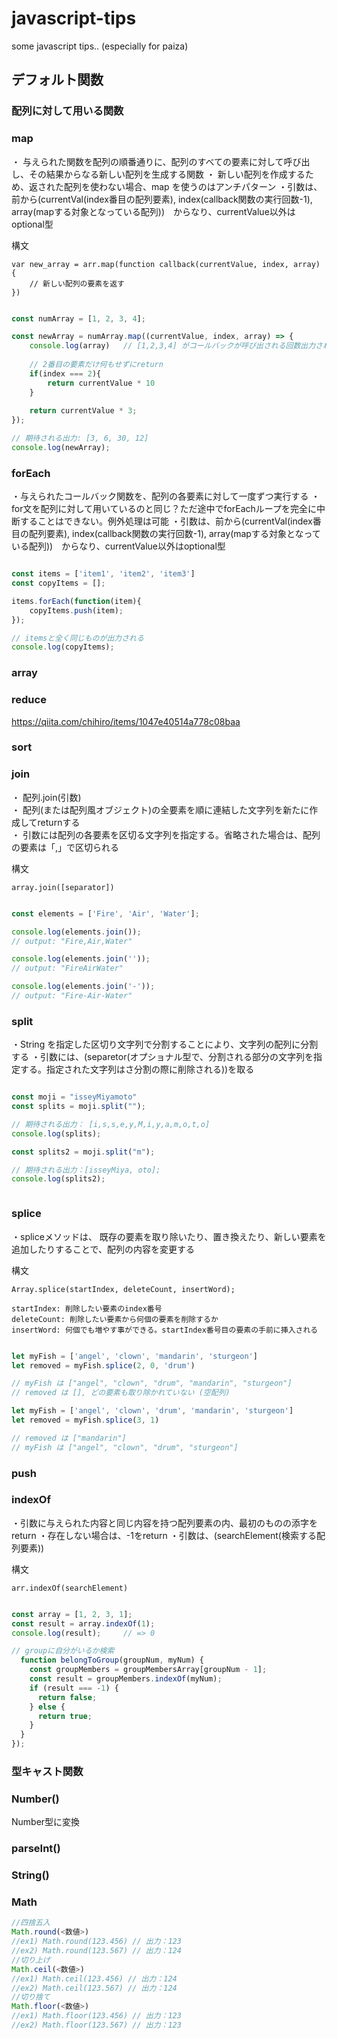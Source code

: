 # javascript-tips
some javascript tips.. (especially for paiza)


## デフォルト関数

### 配列に対して用いる関数

### map

・ 与えられた関数を配列の順番通りに、配列のすべての要素に対して呼び出し、その結果からなる新しい配列を生成する関数
・ 新しい配列を作成するため、返された配列を使わない場合、map を使うのはアンチパターン
・引数は、前から(currentVal(index番目の配列要素), index(callback関数の実行回数-1), array(mapする対象となっている配列))　からなり、currentValue以外はoptional型

構文
```
var new_array = arr.map(function callback(currentValue, index, array) {
    // 新しい配列の要素を返す
})
```


```javascript

const numArray = [1, 2, 3, 4];

const newArray = numArray.map((currentValue, index, array) => {
    console.log(array)   // [1,2,3,4] がコールバックが呼び出される回数出力される
    
    // 2番目の要素だけ何もせずにreturn
    if(index === 2){
        return currentValue * 10
    }
    
    return currentValue * 3;
});

// 期待される出力: [3, 6, 30, 12]
console.log(newArray);


```

### forEach

・与えられたコールバック関数を、配列の各要素に対して一度ずつ実行する
・for文を配列に対して用いているのと同じ？ただ途中でforEachループを完全に中断することはできない。例外処理は可能
・引数は、前から(currentVal(index番目の配列要素), index(callback関数の実行回数-1), array(mapする対象となっている配列))　からなり、currentValue以外はoptional型

```javascript

const items = ['item1', 'item2', 'item3']
const copyItems = [];

items.forEach(function(item){
    copyItems.push(item);
});

// itemsと全く同じものが出力される
console.log(copyItems);

```


### array

### reduce

https://qiita.com/chihiro/items/1047e40514a778c08baa

### sort


### join

・ 配列.join(引数)  
・ 配列(または配列風オブジェクト)の全要素を順に連結した文字列を新たに作成してreturnする  
・ 引数には配列の各要素を区切る文字列を指定する。省略された場合は、配列の要素は「,」で区切られる  

構文

```
array.join([separator])
```

```javascript

const elements = ['Fire', 'Air', 'Water'];

console.log(elements.join());
// output: "Fire,Air,Water"

console.log(elements.join(''));
// output: "FireAirWater"

console.log(elements.join('-'));
// output: "Fire-Air-Water"

```



### split

・String を指定した区切り文字列で分割することにより、文字列の配列に分割する
・引数には、(separetor(オプショナル型で、分割される部分の文字列を指定する。指定された文字列はさ分割の際に削除される))を取る

```javascript

const moji = "isseyMiyamoto"
const splits = moji.split("");

// 期待される出力： [i,s,s,e,y,M,i,y,a,m,o,t,o]
console.log(splits);

const splits2 = moji.split("m");

// 期待される出力：[isseyMiya, oto];
console.log(splits2);



```


### splice

・spliceメソッドは、 既存の要素を取り除いたり、置き換えたり、新しい要素を追加したりすることで、配列の内容を変更する

構文
```
Array.splice(startIndex, deleteCount, insertWord);

startIndex: 削除したい要素のindex番号
deleteCount: 削除したい要素から何個の要素を削除するか
insertWord: 何個でも増やす事ができる。startIndex番号目の要素の手前に挿入される
```

```javascript

let myFish = ['angel', 'clown', 'mandarin', 'sturgeon']
let removed = myFish.splice(2, 0, 'drum')

// myFish は ["angel", "clown", "drum", "mandarin", "sturgeon"] 
// removed は [], どの要素も取り除かれていない (空配列) 

let myFish = ['angel', 'clown', 'drum', 'mandarin', 'sturgeon']
let removed = myFish.splice(3, 1)

// removed は ["mandarin"]
// myFish は ["angel", "clown", "drum", "sturgeon"]

```


### push

### indexOf

・引数に与えられた内容と同じ内容を持つ配列要素の内、最初のものの添字をreturn
・存在しない場合は、-1をreturn
・引数は、(searchElement(検索する配列要素))

構文
```
arr.indexOf(searchElement)
```

```javascript

const array = [1, 2, 3, 1];
const result = array.indexOf(1);
console.log(result);     // => 0

// groupに自分がいるか検索
  function belongToGroup(groupNum, myNum) {
    const groupMembers = groupMembersArray[groupNum - 1];
    const result = groupMembers.indexOf(myNum);
    if (result === -1) {
      return false;
    } else {
      return true;
    }
  }
});

```

### 型キャスト関数

### Number()
Number型に変換

### parseInt()
### String()


### Math

```javascript
//四捨五入
Math.round(<数値>)
//ex1) Math.round(123.456) // 出力：123
//ex2) Math.round(123.567) // 出力：124
//切り上げ
Math.ceil(<数値>)
//ex1) Math.ceil(123.456) // 出力：124
//ex2) Math.ceil(123.567) // 出力：124
//切り捨て
Math.floor(<数値>)
//ex1) Math.floor(123.456) // 出力：123
//ex2) Math.floor(123.567) // 出力：123

```
